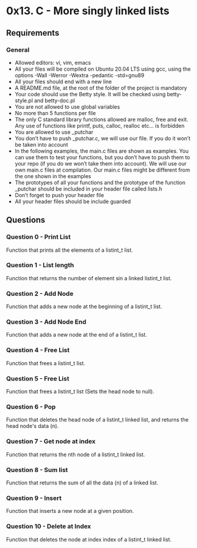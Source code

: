 # 0x13. C - More singly linked lists
## Requirements
### General
- Allowed editors: vi, vim, emacs
- All your files will be compiled on Ubuntu 20.04 LTS using gcc, using the options -Wall -Werror -Wextra -pedantic -std=gnu89
- All your files should end with a new line
- A README.md file, at the root of the folder of the project is mandatory
- Your code should use the Betty style. It will be checked using betty-style.pl and betty-doc.pl
- You are not allowed to use global variables
- No more than 5 functions per file
- The only C standard library functions allowed are malloc, free and exit. Any use of functions like printf, puts, calloc, realloc etc… is forbidden
- You are allowed to use _putchar
- You don’t have to push _putchar.c, we will use our file. If you do it won’t be taken into account
- In the following examples, the main.c files are shown as examples. You can use them to test your functions, but you don’t have to push them to your repo (if you do we won’t take them into account). We will use our own main.c files at compilation. Our main.c files might be different from the one shown in the examples
- The prototypes of all your functions and the prototype of the function _putchar should be included in your header file called lists.h
- Don’t forget to push your header file
- All your header files should be include guarded

## Questions
### Question 0 - Print List
Function that prints all the elements of a listint_t list.

### Question 1 - List length
Function that returns the number of element sin a linked listint_t list.

### Question 2 - Add Node
Function that adds a new node at the beginning of a listint_t list.

### Question 3 - Add Node End
Function that adds a new node at the end of a listint_t list.

### Question 4 - Free List
Function that frees a listint_t list.

### Question 5 - Free List
Function that frees a listint_t list (Sets the head node to null).

### Question 6 - Pop
Function that deletes the head node of a listint_t linked list, and returns the head node's data (n).

### Question 7 - Get node at index
Function that returns the nth node of a listint_t linked list.

### Question 8 - Sum list
Function that returns the sum of all the data (n) of a linked list.

### Question 9 - Insert
Function that inserts a new node at a given position.

### Question 10 - Delete at Index
Function that deletes the node at index index of a listint_t linked list.
